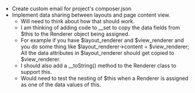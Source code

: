 * Create custom email for project's composer.json
* Implement data sharing between layouts and page content view. 
    - Will need to think about how that should work. 
    - I am thinking of adding code to __set to copy the data fields from $this to the Renderer object being assigned. 
    - For example if you have $layout_renderer and $view_renderer and you do some thing like $layout_renderer->content = $view_renderer; 
      All the data attributes in $layout_renderer should get copied to $view_renderer. 
    - I should also add a __toString() method to the Renderer class to support this.
    - Would need to test the nesting of $this when a Renderer is assigned as one of the data values of this.